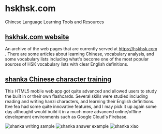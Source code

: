 # hskhsk.com

Chinese Language Learning Tools and Resources

## [hskhsk.com website](website)
An archive of the web pages that are currently served at https://hskhsk.com . There are some articles about learning Chinese, vocabulary analysis, and some vocabulary lists including what's become one of the most popular sources of HSK vocabulary lists with clear English definitions.

## [shanka Chinese character training](shanka)
This HTML5 mobile web app got quite advanced and allowed users to study the built in or their own flashcards. Several skills were studied including reading and writing hanzi characters, and learning their English definitions. Itve fea had some quite innovative features, and I may pick it up again some day althoughiI would build it in a much more advanced online/offline development environments such as Google Cloud's Firebase.

![shanka writing sample](https://hskhsk.com/uploads/1/8/5/4/18544278/8187675_orig.png) ![shanka answer example](https://hskhsk.com/uploads/1/8/5/4/18544278/5403496_orig.png) ![shanka xiao](https://hskhsk.com/uploads/1/8/5/4/18544278/203605_orig.png)
